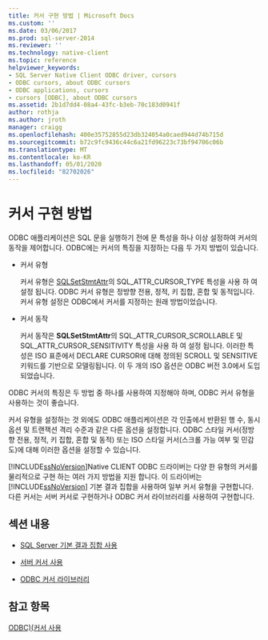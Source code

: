 ```yaml
---
title: 커서 구현 방법 | Microsoft Docs
ms.custom: ''
ms.date: 03/06/2017
ms.prod: sql-server-2014
ms.reviewer: ''
ms.technology: native-client
ms.topic: reference
helpviewer_keywords:
- SQL Server Native Client ODBC driver, cursors
- ODBC cursors, about ODBC cursors
- ODBC applications, cursors
- cursors [ODBC], about ODBC cursors
ms.assetid: 2b1d7dd4-08a4-43fc-b3eb-70c183d0941f
author: rothja
ms.author: jroth
manager: craigg
ms.openlocfilehash: 400e35752855d23db324054a0caed944d74b715d
ms.sourcegitcommit: b72c9fc9436c44c6a21fd96223c73bf94706c06b
ms.translationtype: MT
ms.contentlocale: ko-KR
ms.lasthandoff: 05/01/2020
ms.locfileid: "82702026"
---
```

# <a name="how-cursors-are-implemented"></a>커서 구현 방법
  ODBC 애플리케이션은 SQL 문을 실행하기 전에 문 특성을 하나 이상 설정하여 커서의 동작을 제어합니다. ODBC에는 커서의 특징을 지정하는 다음 두 가지 방법이 있습니다.  
  
-   커서 유형  
  
     커서 유형은 [SQLSetStmtAttr](../../native-client-odbc-api/sqlsetstmtattr.md)의 SQL_ATTR_CURSOR_TYPE 특성을 사용 하 여 설정 됩니다. ODBC 커서 유형은 정방향 전용, 정적, 키 집합, 혼합 및 동적입니다. 커서 유형 설정은 ODBC에서 커서를 지정하는 원래 방법이었습니다.  
  
-   커서 동작  
  
     커서 동작은 **SQLSetStmtAttr**의 SQL_ATTR_CURSOR_SCROLLABLE 및 SQL_ATTR_CURSOR_SENSITIVITY 특성을 사용 하 여 설정 됩니다. 이러한 특성은 ISO 표준에서 DECLARE CURSOR에 대해 정의된 SCROLL 및 SENSITIVE 키워드를 기반으로 모델링됩니다. 이 두 개의 ISO 옵션은 ODBC 버전 3.0에서 도입되었습니다.  
  
 ODBC 커서의 특징은 두 방법 중 하나를 사용하여 지정해야 하며, ODBC 커서 유형을 사용하는 것이 좋습니다.  
  
 커서 유형을 설정하는 것 외에도 ODBC 애플리케이션은 각 인출에서 반환된 행 수, 동시 옵션 및 트랜잭션 격리 수준과 같은 다른 옵션을 설정합니다. ODBC 스타일 커서(정방향 전용, 정적, 키 집합, 혼합 및 동적) 또는 ISO 스타일 커서(스크롤 가능 여부 및 민감도)에 대해 이러한 옵션을 설정할 수 있습니다.  
  
 [!INCLUDE[ssNoVersion](../../../includes/ssnoversion-md.md)]Native CLIENT ODBC 드라이버는 다양 한 유형의 커서를 물리적으로 구현 하는 여러 가지 방법을 지원 합니다. 이 드라이버는 [!INCLUDE[ssNoVersion](../../../includes/ssnoversion-md.md)] 기본 결과 집합을 사용하여 일부 커서 유형을 구현합니다. 다른 커서는 서버 커서로 구현하거나 ODBC 커서 라이브러리를 사용하여 구현합니다.  
  
## <a name="in-this-section"></a>섹션 내용  
  
-   [SQL Server 기본 결과 집합 사용](using-sql-server-default-result-sets.md)  
  
-   [서버 커서 사용](using-server-cursors.md)  
  
-   [ODBC 커서 라이브러리](odbc-cursor-library.md)  
  
## <a name="see-also"></a>참고 항목  
 [ODBC&#41;&#40;커서 사용](../using-cursors-odbc.md)  
  
  
